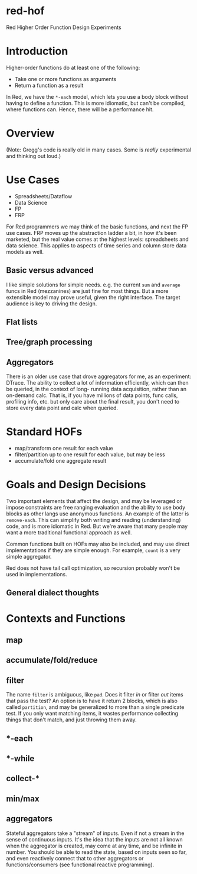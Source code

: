 # red-hof

Red Higher Order Function Design Experiments

# Introduction

Higher-order functions do at least one of the following:

- Take one or more functions as arguments
- Return a function as a result

In Red, we have the `*-each` model, which lets you use a body block
without having to define a function. This is more idiomatic, but 
can't be compiled, where functions can. Hence, there will be a
performance hit.

# Overview

(Note: Gregg's code is really old in many cases. Some is *really*
experimental and thinking out loud.)



# Use Cases

- Spreadsheets/Dataflow
- Data Science
- FP
- FRP

For Red programmers we may think of the basic functions, and 
next the FP use cases. FRP moves up the abstraction ladder a
bit, in how it's been marketed, but the real value comes at
the highest levels: spreadsheets and data science. This applies
to aspects of time series and column store data models as well.


## Basic versus advanced

I like simple solutions for simple needs. e.g. the current `sum`
and `average` funcs in Red (mezzanines) are just fine for most
things. But a more extensible model may prove useful, given the
right interface. The target audience is key to driving the design.

## Flat lists

## Tree/graph processing

## Aggregators

There is an older use case that drove aggregators for me, as an
experiment: DTrace. The ability to collect a lot of information
efficiently, which can then be queried, in the context of long-
running data acquisition, rather than an on-demand calc. That is,
if you have millions of data points, func calls, profiling info,
etc. but only care about the final result, you don't need to 
store every data point and calc when queried.


# Standard HOFs

- map/transform      one result for each value
- filter/partition   up to one result for each value, but may be less
- accumulate/fold    one aggregate result


# Goals and Design Decisions

Two important elements that affect the design, and may be leveraged or 
impose constraints are free ranging evaluation and the ability to use
body blocks as other langs use anonymous functions. An example of the
latter is `remove-each`. This can simplify both writing and reading
(understanding) code, and is more idiomatic in Red. But we're aware
that many people may want a more traditional functional approach as
well.

Common functions built on HOFs may also be included, and may use direct
implementations if they are simple enough. For example, `count` is a
very simple aggregator.

Red does not have tail call optimization, so recursion probably won't
be used in implementations. 

## General dialect thoughts


# Contexts and Functions

## map

## accumulate/fold/reduce

## filter

The name `filter` is ambiguous, like `pad`. Does it filter *in* or 
filter *out* items that pass the test? An option is to have it return
2 blocks, which is also called `partition`, and may be generalized to
more than a single predicate test. If you only want matching items, it
wastes performance collecting things that don't match, and just throwing
them away.

## *-each

## *-while

## collect-*

## min/max


## aggregators

Stateful aggregators take a "stream" of inputs. Even if not a stream in
the sense of continuous inputs. It's the idea that the inputs are not
all known when the aggregator is created, may come at any time, and be
infinite in number. You should be able to read the state, based on 
inputs seen so far, and even reactively connect that to other aggregators
or functions/consumers (see functional reactive programming). 

